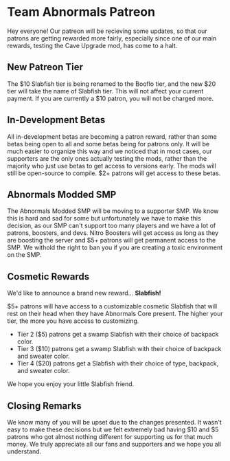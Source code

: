 # Team Abnormals Patreon
Hey everyone! Our patreon will be recieving some updates, so that our patrons are getting rewarded more fairly, especially since one of our main rewards, testing the Cave Upgrade mod, has come to a halt. 
## New Patreon Tier
The $10 Slabfish tier is being renamed to the Booflo tier, and the new $20 tier will take the name of Slabfish tier. This will not affect your current payment. If you are currently a $10 patron, you will not be charged more. 
## In-Development Betas
All in-development betas are becoming a patron reward, rather than some betas being open to all and some betas being for patrons only. It will be much easier to organize this way and we noticed that in most cases, our supporters are the only ones actually testing the mods, rather than the majority who just use betas to get access to versions early. The mods will still be open-source to compile. $2+ patrons will get access to these betas.
## Abnormals Modded SMP
The Abnormals Modded SMP will be moving to a supporter SMP. We know this is hard and sad for some but unfortunately we have to make this decision, as our SMP can't support too many players and we have a lot of patrons, boosters, and devs. Nitro Boosters will get access as long as they are boosting the server and $5+ patrons will get permanent access to the SMP. We withold the right to ban you if you are creating a toxic environment on the SMP.

## Cosmetic Rewards
We'd like to announce a brand new reward... **Slabfish!**

$5+ patrons will have access to a customizable cosmetic Slabfish that will rest on their head when they have Abnormals Core present. The higher your tier, the more you have access to customizing.
* Tier 2 ($5) patrons get a swamp Slabfish with their choice of backpack color.
* Tier 3 ($10) patrons get a swamp Slabfish with their choice of backpack and sweater color.
* Tier 4 ($20) patrons get a Slabfish with their choice of type, backpack, and sweater color.

We hope you enjoy your little Slabfish friend.

## Closing Remarks
We know many of you will be upset due to the changes presented. It wasn't easy to make these decisions but we felt extremely bad having $10 and $5 patrons who got almost nothing different for supporting us for that much money. We truly appreciate all our fans and supporters and we hope you all understand.
